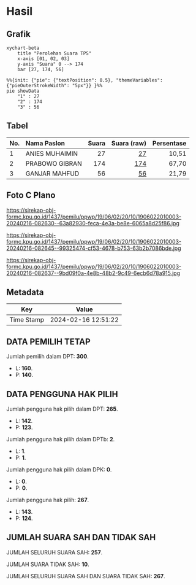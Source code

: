 # Hasil

## Grafik

```mermaid
xychart-beta
    title "Perolehan Suara TPS"
    x-axis [01, 02, 03]
    y-axis "Suara" 0 --> 174
    bar [27, 174, 56]
```

```mermaid
%%{init: {"pie": {"textPosition": 0.5}, "themeVariables": {"pieOuterStrokeWidth": "5px"}} }%%
pie showData
    "1" : 27
    "2" : 174
    "3" : 56
```

## Tabel

| No. | Nama Paslon    | Suara | Suara (raw) | Persentase |
|:--- |:-------------- | -----:| -----------:| ----------:|
| 1   | ANIES MUHAIMIN | 27    | [27][p-1]   | 10,51      |
| 2   | PRABOWO GIBRAN | 174   | [174][p-2]  | 67,70      |
| 3   | GANJAR MAHFUD  | 56    | [56][p-3]   | 21,79      |


[p-1]: https://github.com/gigit-pemilu/pemilu-2024-19-kepulauan-bangka-belitung/blob/main/pilpres/hitung-suara/sub/19-kepulauan-bangka-belitung/sub/06-belitung-timur/sub/02-gantung/sub/2010-batu-penyu/sub/003-tps/sub/paslon-1.txt
[p-2]: https://github.com/gigit-pemilu/pemilu-2024-19-kepulauan-bangka-belitung/blob/main/pilpres/hitung-suara/sub/19-kepulauan-bangka-belitung/sub/06-belitung-timur/sub/02-gantung/sub/2010-batu-penyu/sub/003-tps/sub/paslon-2.txt
[p-3]: https://github.com/gigit-pemilu/pemilu-2024-19-kepulauan-bangka-belitung/blob/main/pilpres/hitung-suara/sub/19-kepulauan-bangka-belitung/sub/06-belitung-timur/sub/02-gantung/sub/2010-batu-penyu/sub/003-tps/sub/paslon-3.txt

## Foto C Plano

https://sirekap-obj-formc.kpu.go.id/1437/pemilu/ppwp/19/06/02/20/10/1906022010003-20240216-082630--63a82930-feca-4e3a-be8e-6065a8d25f86.jpg

https://sirekap-obj-formc.kpu.go.id/1437/pemilu/ppwp/19/06/02/20/10/1906022010003-20240216-082645--99325474-cf53-4678-b753-63b2b7086bde.jpg

https://sirekap-obj-formc.kpu.go.id/1437/pemilu/ppwp/19/06/02/20/10/1906022010003-20240216-082637--9bd09f0a-4e8b-48b2-9c49-6ecb6d78a915.jpg


## Metadata

| Key        | Value               |
| ---------- | ------------------- |
| Time Stamp | 2024-02-16 12:51:22 |


## DATA PEMILIH TETAP

Jumlah pemilih dalam DPT: **300**.
 * L: **160**.
 * P: **140**.

## DATA PENGGUNA HAK PILIH

Jumlah pengguna hak pilih dalam DPT: **265**.
 * L: **142**.
 * P: **123**.

Jumlah pengguna hak pilih dalam DPTb: **2**.
 * L: **1**.
 * P: **1**.

Jumlah pengguna hak pilih dalam DPK: **0**.
 * L: **0**.
 * P: **0**.

Jumlah pengguna hak pilih: **267**.
 * L: **143**.
 * P: **124**.

## JUMLAH SUARA SAH DAN TIDAK SAH

JUMLAH SELURUH SUARA SAH: **257**.

JUMLAH SUARA TIDAK SAH: **10**.

JUMLAH SELURUH SUARA SAH DAN SUARA TIDAK SAH: **267**.


